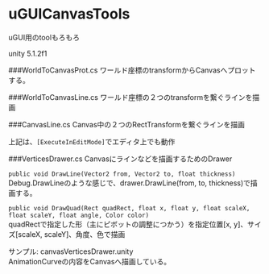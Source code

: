 # uGUICanvasTools
uGUI用のtoolもろもろ

unity 5.1.2f1

###WorldToCanvasProt.cs
ワールド座標のtransformからCanvasへプロットする。

###WorldToCanvasLine.cs
ワールド座標の２つのtransformを繋ぐラインを描画

###CanvasLine.cs
Canvas中の２つのRectTransformを繋ぐラインを描画

上記は、`[ExecuteInEditMode]`でエディタ上でも動作

###VerticesDrawer.cs
Canvasにラインなどを描画するためのDrawer  

`public void DrawLine(Vector2 from, Vector2 to, float thickness)`  
Debug.DrawLineのような感じで、drawer.DrawLine(from, to, thickness)で描画する。 

`public void DrawQuad(Rect quadRect, float x, float y, float scaleX, float scaleY, float angle, Color color)`  
quadRectで指定した形（主にピボットの調整につかう）を指定位置[x, y]、サイズ[scaleX, scaleY]、角度、色で描画

サンプル: canvasVerticesDrawer.unity  
AnimationCurveの内容をCanvasへ描画している。
